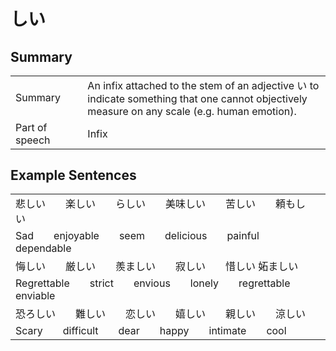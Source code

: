 # しい

## Summary

<table><tr>   <td>Summary<td>   <td>An infix attached to the stem of an adjective い to indicate something that one cannot objectively measure on any scale (e.g. human emotion).</td><tr><tr>   <td>Part of speech<td>   <td>Infix</td><tr></table></table></table>

## Example Sentences

<table><tr><td>悲しい  楽しい  らしい  美味しい  苦しい  頼もしい<td><tr><tr><td>Sad  enjoyable  seem  delicious  painful  dependable<td><tr><tr><td>悔しい  厳しい  羨ましい  寂しい  惜しい&nbsp;妬ましい<td><tr><tr><td>Regrettable&emsp;&emsp;strict&emsp;&emsp;envious&emsp;&emsp;lonely&emsp;&emsp;regrettable&emsp;&emsp;enviable<td><tr><tr><td>恐ろしい  難しい  恋しい  嬉しい  親しい  涼しい<td><tr><tr><td>Scary&emsp;&emsp;difficult&emsp;&emsp;dear&emsp;&emsp;happy&emsp;&emsp;intimate&emsp;&emsp;cool<td><tr></table>

